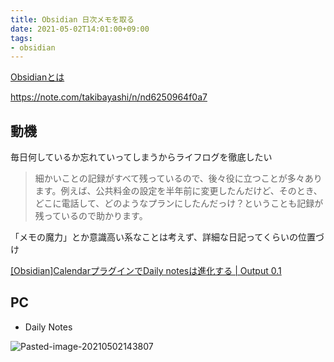 ```yaml
---
title: Obsidian 日次メモを取る
date: 2021-05-02T14:01:00+09:00
tags:
- obsidian
---
```


[Obsidianとは](note/Obsidianとは.md)

<https://note.com/takibayashi/n/nd6250964f0a7>

## 動機

毎日何しているか忘れていってしまうからライフログを徹底したい

 > 
 > 細かいことの記録がすべて残っているので、後々役に立つことが多々あります。例えば、公共料金の設定を半年前に変更したんだけど、そのとき、どこに電話して、どのようなプランにしたんだっけ？ということも記録が残っているので助かります。

「メモの魔力」とか意識高い系なことは考えず、詳細な日記ってくらいの位置づけ

[\[Obsidian\]CalendarプラグインでDaily notesは進化する | Output 0.1](https://pouhon.net/obsidian-calendar/5996/)

## PC

* Daily Notes

![Pasted-image-20210502143807](note/Pasted-image-20210502143807.png)
